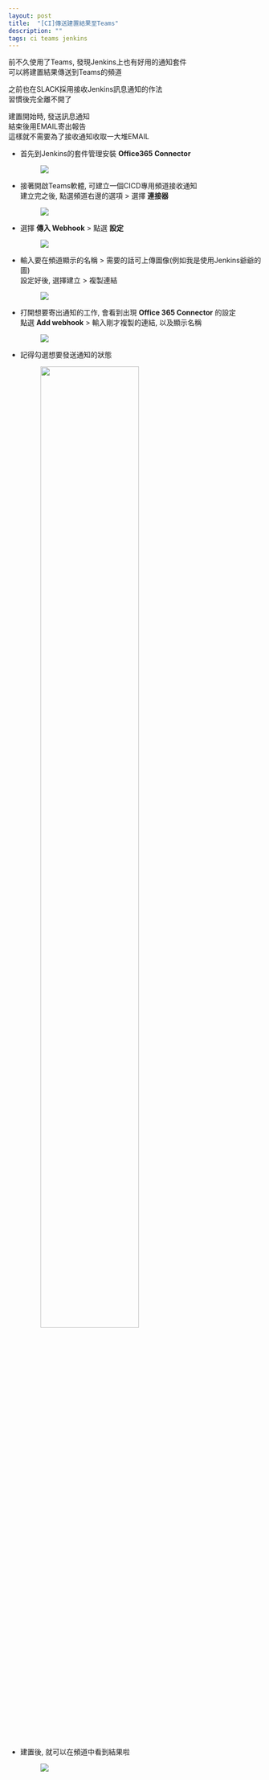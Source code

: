 ```yaml
---
layout: post
title:  "[CI]傳送建置結果至Teams"
description: ""
tags: ci teams jenkins
---
```




前不久使用了Teams, 發現Jenkins上也有好用的通知套件  
可以將建置結果傳送到Teams的頻道  

之前也在SLACK採用接收Jenkins訊息通知的作法   
習慣後完全離不開了   

建置開始時, 發送訊息通知  
結束後用EMAIL寄出報告  
這樣就不需要為了接收通知收取一大堆EMAIL  


* 首先到Jenkins的套件管理安裝 **Office365 Connector**  

  <figure class="foto-legenda">
    <img src="{{ "/assets/2020/2020081300.jpg"}}">
  </figure>

* 接著開啟Teams軟體, 可建立一個CICD專用頻道接收通知  
  建立完之後, 點選頻道右邊的選項 > 選擇 **連接器**  

  <figure class="foto-legenda">
    <img src="{{ "/assets/2020/2020081301.jpg"}}">
  </figure>

* 選擇 **傳入 Webhook** > 點選 **設定**  

  <figure class="foto-legenda">
    <img src="{{ "/assets/2020/2020081302.jpg" "width="70%""}}">
  </figure>

* 輸入要在頻道顯示的名稱 > 需要的話可上傳圖像(例如我是使用Jenkins爺爺的圖)  
  設定好後, 選擇建立 > 複製連結 

  <figure class="foto-legenda">
    <img src="{{ "/assets/2020/2020081303.jpg"}}">
  </figure>

* 打開想要寄出通知的工作, 會看到出現 **Office 365 Connector** 的設定  
  點選 **Add webhook** > 輸入剛才複製的連結, 以及顯示名稱  
  <figure class="foto-legenda">
    <img src="{{ "/assets/2020/2020081304.jpg"}}">
  </figure>

* 記得勾選想要發送通知的狀態  

  <figure class="foto-legenda">
    <img src="{{ "/assets/2020/2020081305.jpg" width="70%"}}">
  </figure>

* 建置後, 就可以在頻道中看到結果啦  
  <figure class="foto-legenda">
    <img src="{{ "/assets/2020/2020081306.jpg"}}">
  </figure>










